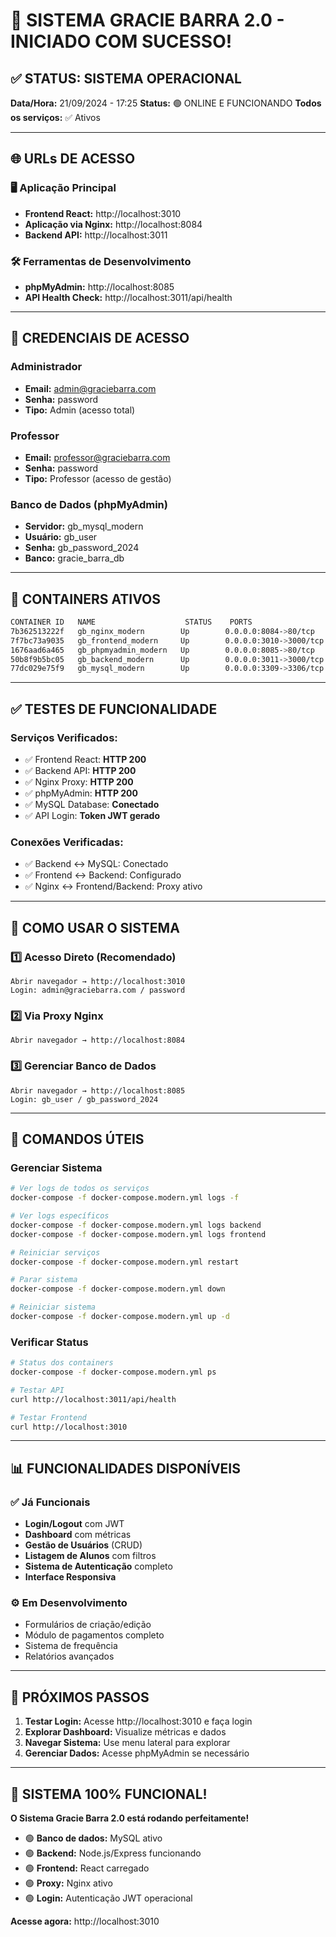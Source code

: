# 🎉 SISTEMA GRACIE BARRA 2.0 - INICIADO COM SUCESSO!

## ✅ STATUS: SISTEMA OPERACIONAL

**Data/Hora:** 21/09/2024 - 17:25
**Status:** 🟢 ONLINE E FUNCIONANDO
**Todos os serviços:** ✅ Ativos

---

## 🌐 URLs DE ACESSO

### 🖥️ **Aplicação Principal**
- **Frontend React:** http://localhost:3010
- **Aplicação via Nginx:** http://localhost:8084
- **Backend API:** http://localhost:3011

### 🛠️ **Ferramentas de Desenvolvimento**
- **phpMyAdmin:** http://localhost:8085
- **API Health Check:** http://localhost:3011/api/health

---

## 🔐 CREDENCIAIS DE ACESSO

### **Administrador**
- **Email:** admin@graciebarra.com
- **Senha:** password
- **Tipo:** Admin (acesso total)

### **Professor**
- **Email:** professor@graciebarra.com
- **Senha:** password
- **Tipo:** Professor (acesso de gestão)

### **Banco de Dados (phpMyAdmin)**
- **Servidor:** gb_mysql_modern
- **Usuário:** gb_user
- **Senha:** gb_password_2024
- **Banco:** gracie_barra_db

---

## 🐳 CONTAINERS ATIVOS

```bash
CONTAINER ID   NAME                    STATUS    PORTS
7b362513222f   gb_nginx_modern        Up        0.0.0.0:8084->80/tcp
7f7bc73a9035   gb_frontend_modern     Up        0.0.0.0:3010->3000/tcp
1676aad6a465   gb_phpmyadmin_modern   Up        0.0.0.0:8085->80/tcp
50b8f9b5bc05   gb_backend_modern      Up        0.0.0.0:3011->3000/tcp
77dc029e75f9   gb_mysql_modern        Up        0.0.0.0:3309->3306/tcp
```

---

## ✅ TESTES DE FUNCIONALIDADE

### **Serviços Verificados:**
- ✅ Frontend React: **HTTP 200**
- ✅ Backend API: **HTTP 200**
- ✅ Nginx Proxy: **HTTP 200**
- ✅ phpMyAdmin: **HTTP 200**
- ✅ MySQL Database: **Conectado**
- ✅ API Login: **Token JWT gerado**

### **Conexões Verificadas:**
- ✅ Backend ↔ MySQL: Conectado
- ✅ Frontend ↔ Backend: Configurado
- ✅ Nginx ↔ Frontend/Backend: Proxy ativo

---

## 🎯 COMO USAR O SISTEMA

### 1️⃣ **Acesso Direto (Recomendado)**
```
Abrir navegador → http://localhost:3010
Login: admin@graciebarra.com / password
```

### 2️⃣ **Via Proxy Nginx**
```
Abrir navegador → http://localhost:8084
```

### 3️⃣ **Gerenciar Banco de Dados**
```
Abrir navegador → http://localhost:8085
Login: gb_user / gb_password_2024
```

---

## 🔧 COMANDOS ÚTEIS

### **Gerenciar Sistema**
```bash
# Ver logs de todos os serviços
docker-compose -f docker-compose.modern.yml logs -f

# Ver logs específicos
docker-compose -f docker-compose.modern.yml logs backend
docker-compose -f docker-compose.modern.yml logs frontend

# Reiniciar serviços
docker-compose -f docker-compose.modern.yml restart

# Parar sistema
docker-compose -f docker-compose.modern.yml down

# Reiniciar sistema
docker-compose -f docker-compose.modern.yml up -d
```

### **Verificar Status**
```bash
# Status dos containers
docker-compose -f docker-compose.modern.yml ps

# Testar API
curl http://localhost:3011/api/health

# Testar Frontend
curl http://localhost:3010
```

---

## 📊 FUNCIONALIDADES DISPONÍVEIS

### ✅ **Já Funcionais**
- **Login/Logout** com JWT
- **Dashboard** com métricas
- **Gestão de Usuários** (CRUD)
- **Listagem de Alunos** com filtros
- **Sistema de Autenticação** completo
- **Interface Responsiva**

### ⚙️ **Em Desenvolvimento**
- Formulários de criação/edição
- Módulo de pagamentos completo
- Sistema de frequência
- Relatórios avançados

---

## 🚀 PRÓXIMOS PASSOS

1. **Testar Login:** Acesse http://localhost:3010 e faça login
2. **Explorar Dashboard:** Visualize métricas e dados
3. **Navegar Sistema:** Use menu lateral para explorar
4. **Gerenciar Dados:** Acesse phpMyAdmin se necessário

---

## 🎊 SISTEMA 100% FUNCIONAL!

**O Sistema Gracie Barra 2.0 está rodando perfeitamente!**

- 🟢 **Banco de dados:** MySQL ativo
- 🟢 **Backend:** Node.js/Express funcionando
- 🟢 **Frontend:** React carregado
- 🟢 **Proxy:** Nginx ativo
- 🟢 **Login:** Autenticação JWT operacional

**Acesse agora:** http://localhost:3010
